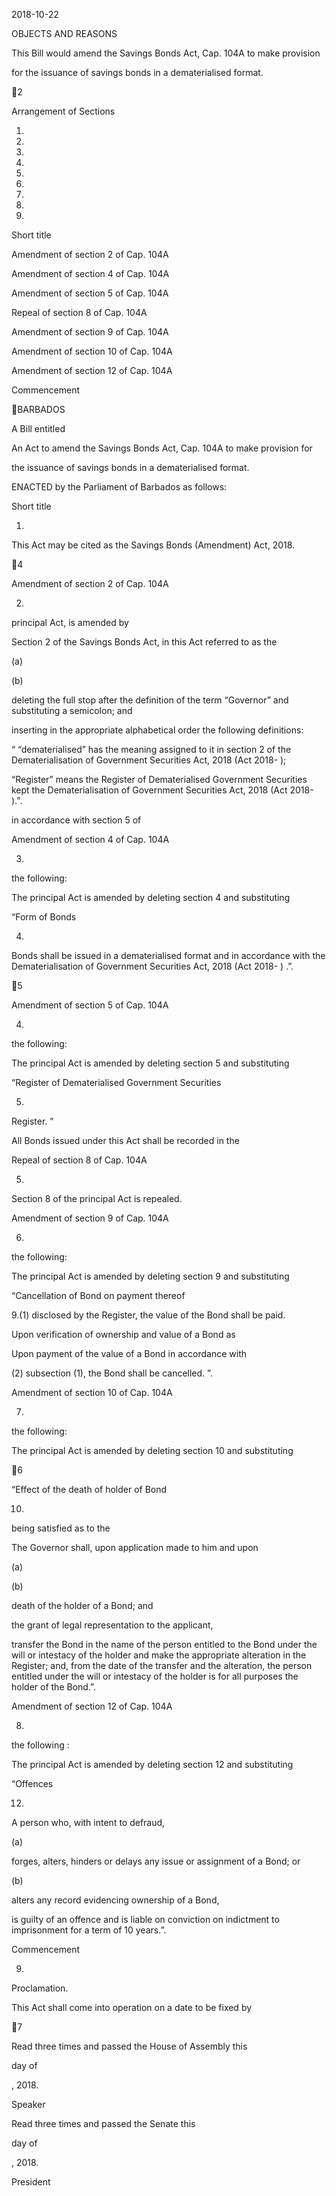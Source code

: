 2018-10-22

OBJECTS AND REASONS

This Bill would amend the Savings Bonds Act, Cap. 104A to make provision

for the issuance of savings bonds in a dematerialised format.

2

Arrangement of Sections

1.

2.

3.

4.

5.

6.

7.

8.

9.

Short title

Amendment of section 2 of Cap. 104A

Amendment of section 4 of Cap. 104A

Amendment of section 5 of Cap. 104A

Repeal of section 8 of Cap. 104A

Amendment of section 9 of Cap. 104A

Amendment of section 10 of Cap. 104A

Amendment of section 12 of Cap. 104A

Commencement

BARBADOS

A Bill entitled

An Act to amend the Savings Bonds Act, Cap. 104A to make provision for

the issuance of savings bonds in a dematerialised format.

ENACTED by the Parliament of Barbados as follows:

Short title

1.

This Act may be cited as the Savings Bonds (Amendment) Act, 2018.

4

Amendment of section 2 of Cap. 104A

2.
principal Act, is amended by

Section 2 of the Savings Bonds Act, in this Act referred to as the

(a)

(b)

deleting the full stop after the definition of the term “Governor” and
substituting a semicolon; and

inserting  in  the  appropriate  alphabetical  order  the  following
definitions:

“ “dematerialised” has the meaning assigned to it in section 2 of the
Dematerialisation  of  Government  Securities  Act,  2018  (Act
2018- );

“Register”  means  the  Register  of  Dematerialised  Government
Securities  kept
the
Dematerialisation  of  Government  Securities  Act,  2018  (Act
2018-  ).”.

in  accordance  with  section  5  of

Amendment of section 4 of Cap. 104A

3.
the following:

The principal Act is amended by deleting section 4 and substituting

“Form of Bonds

4.
Bonds  shall  be  issued  in  a  dematerialised  format  and  in
accordance with the Dematerialisation of Government Securities Act,
2018 (Act 2018- ) .”.

5

Amendment of section 5 of Cap. 104A

4.
the following:

The principal Act is amended by deleting section 5 and substituting

“Register of Dematerialised Government Securities

5.
Register. ”

All  Bonds  issued  under  this  Act  shall  be  recorded  in  the

Repeal of section 8 of Cap. 104A

5.

Section 8 of the principal Act is repealed.

Amendment of section 9 of Cap. 104A

6.
the following:

The principal Act is amended by deleting section 9 and substituting

“Cancellation of Bond on payment thereof

9.(1)
disclosed by the Register, the value of the Bond shall be paid.

Upon  verification  of  ownership  and  value  of  a  Bond  as

Upon  payment  of  the  value  of  a  Bond  in  accordance  with

(2)
subsection (1), the Bond shall be cancelled. ”.

Amendment of section 10 of Cap. 104A

7.
the following:

The principal Act is amended by deleting section 10 and substituting

6

“Effect of the death of holder of Bond

10.
being satisfied as to the

The Governor shall, upon application made to him and upon

(a)

(b)

death of the holder of a Bond; and

the grant of legal representation to the applicant,

transfer the Bond in the name of the person entitled to the Bond under
the will or intestacy of the holder and make the appropriate alteration
in the Register; and, from the date of the transfer and the alteration, the
person  entitled  under  the  will  or  intestacy  of  the  holder  is  for  all
purposes the holder of the Bond.”.

Amendment of section 12 of Cap. 104A

8.
the following :

The principal Act is amended by deleting section 12 and substituting

“Offences

12.

A person who, with intent to defraud,

(a)

forges, alters, hinders or delays any issue or assignment of a
Bond; or

(b)

alters any record evidencing ownership of a Bond,

is  guilty  of  an  offence  and  is  liable  on  conviction  on  indictment  to
imprisonment for a term of 10 years.”.

Commencement

9.
Proclamation.

This  Act  shall  come  into  operation  on  a  date  to  be  fixed  by

7

Read three times and passed the House of Assembly this

day of

, 2018.

Speaker

Read three times and passed the Senate this

day of

, 2018.

President

